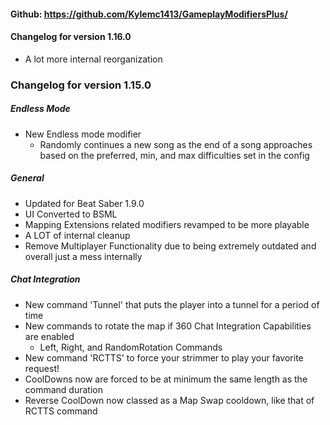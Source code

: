 #### Github: https://github.com/Kylemc1413/GameplayModifiersPlus/

#### Changelog for version 1.16.0
- A lot more internal reorganization 

### Changelog for version 1.15.0
##### Endless Mode
- New Endless mode modifier
  - Randomly continues a new song as the end of a song approaches based on the preferred, min, and max difficulties set in the config
##### General
- Updated for Beat Saber 1.9.0
- UI Converted to BSML
- Mapping Extensions related modifiers revamped to be more playable
- A LOT of internal cleanup
- Remove Multiplayer Functionality due to being extremely outdated and overall just a mess internally
##### Chat Integration
- New command 'Tunnel' that puts the player into a tunnel for a period of time
- New commands to rotate the map if 360 Chat Integration Capabilities are enabled
  - Left, Right, and RandomRotation Commands
 - New command 'RCTTS' to force your strimmer to play your favorite request!
 - CoolDowns now are forced to be at minimum the same length as the command duration
 - Reverse CoolDown now classed as a Map Swap cooldown, like that of RCTTS command

